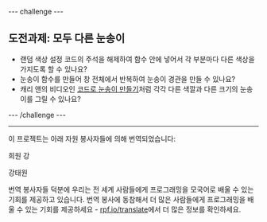 --- challenge ---

## 도전과제: 모두 다른 눈송이

- 랜덤 색상 설정 코드의 주석을 해제하여 함수 안에 넣어서 각 부분마다 다른 색상을 가지도록 할 수 있나요?
- 눈송이 함수를 만들어 창 전체에서 반복하여 눈송이 경관을 만들 수 있나요?
- 캐리 앤의 비디오인 [코드로 눈송이 만들기](https://www.youtube.com/watch?v=DHmeX7YTHBY)처럼 각각 다른 색깔과 다른 크기의 눈송이를 그릴 수 있나요?

--- /challenge ---


***
이 프로젝트는 아래 자원 봉사자들에 의해 번역되었습니다:

희원 강

강태원

번역 봉사자들 덕분에 우리는 전 세계 사람들에게 프로그래밍을 모국어로 배울 수 있는 기회를 제공하고 있습니다. 번역 봉사에 동참해서 더 많은 사람들에게 프로그래밍을 배울 수 있는 기회를 제공하세요 - [rpf.io/translate](https://rpf.io/translate)에서 더 많은 정보를 확인하세요.
